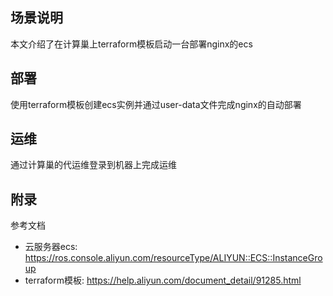 ## 场景说明
本文介绍了在计算巢上terraform模板启动一台部署nginx的ecs

## 部署
使用terraform模板创建ecs实例并通过user-data文件完成nginx的自动部署

## 运维
通过计算巢的代运维登录到机器上完成运维

## 附录
参考文档
* 云服务器ecs: https://ros.console.aliyun.com/resourceType/ALIYUN::ECS::InstanceGroup
* terraform模板: https://help.aliyun.com/document_detail/91285.html
